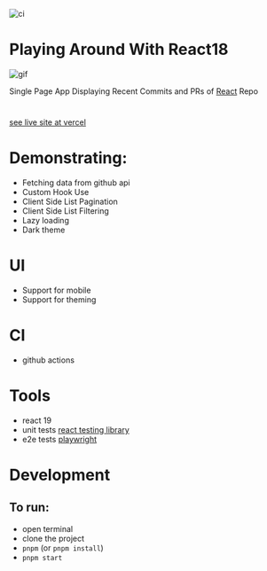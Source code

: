 ![ci](https://github.com/shootermv/fb-paginated-commits-react18/actions/workflows/node.js.yml/badge.svg)
# Playing Around With React18

![gif](./commits.gif)

Single Page App Displaying Recent Commits and PRs of [React](https://reactjs.org) Repo  

#

[see live site at vercel](https://react-news-teal.vercel.app/)   
# Demonstrating:

- Fetching data from github api
- Custom Hook Use
- Client Side List Pagination
- Client Side List Filtering
- Lazy loading 
- Dark theme

# UI
- Support for mobile
- Support for theming

# CI
- github actions

# Tools
- react 19
- unit tests [react testing library](https://testing-library.com/)
- e2e tests [playwright](https://playwright.dev/)

# Development
## To run:
- open terminal
- clone the project
- `pnpm` (or `pnpm install`)
- `pnpm start`

